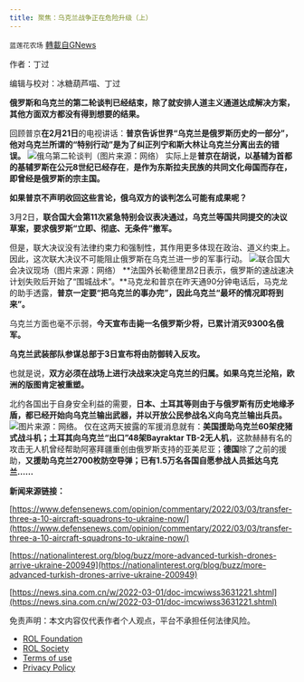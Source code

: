 ```yaml
---
title: 聚焦：乌克兰战争正在危险升级（上）
---
```

`蓝莲花农场` [轉載自GNews](https://gnews.org/zh-hans/2102977/)

作者：丁过

编辑与校对：冰糖葫芦喵、丁过

**俄罗斯和乌克兰的第二轮谈判已经结束，除了就安排人道主义通道达成解决方案，其他方面双方都没有得到想要的结果。**

回顾普京**在2月21日**的电视讲话：**普京告诉世界“乌克兰是俄罗斯历史的一部分”，他对乌克兰所谓的“特别行动”是为了纠正列宁和斯大林让乌克兰分离出去的错误。**
![](https://assets.gnews.org/wp-content/uploads/2022/03/1ff00db0cd0c4159a5bdaacfb30d36fd.jpeg)俄乌第二轮谈判（图片来源：网络）
实际上是**普京在胡说，以基辅为首都的基辅罗斯在公元8世纪已经存在**，**是作为东斯拉夫民族的共同文化母国而存在，即曾经是俄罗斯的宗主国。**

**如果普京不声明收回这些言论，俄乌双方的谈判怎么可能有成果呢？**

3月2日，**联合国大会第11次紧急特别会议表决通过，乌克兰等国共同提交的决议草案，要求俄罗斯“立即、彻底、无条件”撤军。**

但是，联大决议没有法律约束力和强制性，其作用更多体现在政治、道义约束上。因此，这次联大决议不可能阻止俄罗斯在乌克兰进一步的军事行动。
![](https://assets.gnews.org/wp-content/uploads/2022/03/VDCEESARDVLIBL4BTVFW6O4ZVY-e1646260482471.jpg)联合国大会决议现场（图片来源：网络）
**法国外长勒德里昂2日表示，俄罗斯的速战速决计划失败后开始了“围城战术”。**马克龙和普京在昨天通90分钟电话后，马克龙的助手透露，**普京一定要“把乌克兰的事办完”，因此乌克兰“最坏的情况即将到来”。**

乌克兰方面也毫不示弱，**今天宣布击毙一名俄罗斯少将，已累计消灭9300名俄军。**

**乌克兰武装部队参谋总部于3日宣布将由防御转入反攻。**

也就是说，**双方必须在战场上进行决战来决定乌克兰的归属。如果乌克兰沦陷，欧洲的版图肯定被重塑。**

北约各国出于自身安全利益的需要，**日本、土耳其等则由于与俄罗斯有历史地缘矛盾，都已经开始向乌克兰输出武器，**并以**开放公民参战名义向乌克兰输出兵员。**
![](https://assets.gnews.org/wp-content/uploads/2022/03/TB2-_1_.jpg)图片来源：网络。
仅在这两天披露的军援消息就有：**美国援助乌克兰60架疣猪式战斗机；土耳其向乌克兰“出口”48架Bayraktar TB-2无人机**，这款赫赫有名的攻击无人机曾经帮助阿塞拜疆重创由俄罗斯支持的亚美尼亚；**德国**除了之前的援助，**又援助乌克兰2700枚防空导弹；已有1.5万名各国自愿参战人员抵达乌克兰……**

**新闻来源链接：**

[https://www.defensenews.com/opinion/commentary/2022/03/03/transfer-three-a-10-aircraft-squadrons-to-ukraine-now/](https://www.defensenews.com/opinion/commentary/2022/03/03/transfer-three-a-10-aircraft-squadrons-to-ukraine-now/)

[https://nationalinterest.org/blog/buzz/more-advanced-turkish-drones-arrive-ukraine-200949](https://nationalinterest.org/blog/buzz/more-advanced-turkish-drones-arrive-ukraine-200949)

[https://news.sina.com.cn/w/2022-03-01/doc-imcwiwss3631221.shtml](https://news.sina.com.cn/w/2022-03-01/doc-imcwiwss3631221.shtml)

 

免责声明：本文内容仅代表作者个人观点，平台不承担任何法律风险。

- [ROL Foundation](https://rolfoundation.org/)
- [ROL Society](https://rolsociety.org/)
- [Terms of use](https://gnews.org/terms-of-use-3/)
- [Privacy Policy](https://gnews.org/privacy-policy/)
